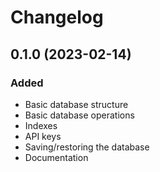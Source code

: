 # Changelog

## 0.1.0 (2023-02-14)

### Added

- Basic database structure
- Basic database operations
- Indexes
- API keys
- Saving/restoring the database
- Documentation
